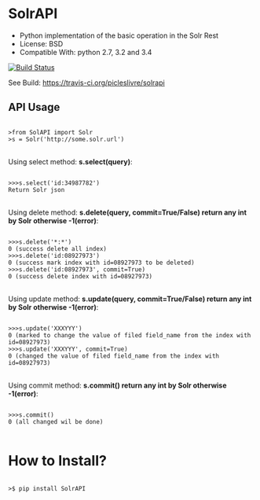 SolrAPI
========

* Python implementation of the basic operation in the Solr Rest
* License: BSD
* Compatible With: python 2.7, 3.2 and 3.4

[![Build Status](https://travis-ci.org/picleslivre/solrapi.svg)](https://travis-ci.org/picleslivre/solrapi)

See Build: https://travis-ci.org/picleslivre/solrapi

API Usage
---------

<pre>
<code>
>from SolAPI import Solr
>s = Solr('http://some.solr.url')
</code>
</pre>

Using select method: <b>s.select(query)</b>:
<pre>
<code>
>>>s.select('id:34987782')
Return Solr json
</code>
</pre>

Using delete method: <b>s.delete(query, commit=True/False) return any int by Solr otherwise -1(error)</b>:
<pre>
<code>
>>>s.delete('*:*')
0 (success delete all index)
>>>s.delete('id:08927973')
0 (success mark index with id=08927973 to be deleted)
>>>s.delete('id:08927973', commit=True)
0 (success delete index with id=08927973)
</code>
</pre>

Using update method: <b>s.update(query, commit=True/False) return any int by Solr otherwise -1(error)</b>:
<pre>
<code>
>>>s.update('<doc><add><field name="id">XXX</field><field name="field_name">YYY</field></add></doc>')
0 (marked to change the value of filed field_name from the index with id=08927973)
>>>s.update('<doc><add><field name="id">XXX</field><field name="field_name">YYY</field></add></doc>', commit=True)
0 (changed the value of filed field_name from the index with id=08927973)
</code>
</pre>

Using commit method: <b>s.commit() return any int by Solr otherwise -1(error)</b>:
<pre>
<code>
>>>s.commit()
0 (all changed wil be done)
</code>
</pre>

How to Install?
=================
<pre>
<code>
>$ pip install SolrAPI
</code>
</pre>
